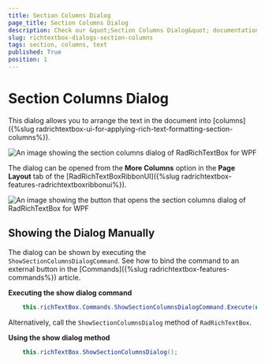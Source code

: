 ```yaml
---
title: Section Columns Dialog
page_title: Section Columns Dialog
description: Check our &quot;Section Columns Dialog&quot; documentation article for the RadRichTextBox WPF control.
slug: richtextbox-dialogs-section-columns
tags: section, columns, text
published: True
position: 1
---
```


# Section Columns Dialog

This dialog allows you to arrange the text in the document into [columns]({%slug radrichtextbox-ui-for-applying-rich-text-formatting-section-columns%}).

![An image showing the section columns dialog of RadRichTextBox for WPF](images/richtextbox-dialogs-section-columns-0.png)

The dialog can be opened from the __More Columns__ option in the __Page Layout__ tab of the [RadRichTextBoxRibbonUI]({%slug radrichtextbox-features-radrichtextboxribbonui%}).

![An image showing the button that opens the section columns dialog of RadRichTextBox for WPF](images/richtextbox-dialogs-section-columns-1.png)

## Showing the Dialog Manually

The dialog can be shown by executing the `ShowSectionColumnsDialogCommand`. See how to bind the command to an external button in the [Commands]({%slug radrichtextbox-features-commands%}) article.

__Executing the show dialog command__
```C#
	this.richTextBox.Commands.ShowSectionColumnsDialogCommand.Execute(null);
```

Alternatively, call the `ShowSectionColumnsDialog` method of `RadRichTextBox`.

__Using the show dialog method__
```C#
	this.richTextBox.ShowSectionColumnsDialog();
```
